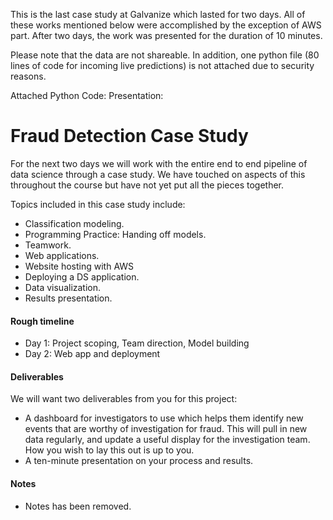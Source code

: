 This is the last case study at Galvanize which lasted for two days. All of these works mentioned below were accomplished by the exception of AWS part. After two days, the work was presented for the duration of 10 minutes.

Please note that the data are not shareable. In addition, one python file (80 lines of code for incoming live predictions) is not attached due to security reasons. 

Attached Python Code: 
Presentation: 


# Fraud Detection Case Study

For the next two days we will work with the entire end to end pipeline of data science through a case study.  We have touched on aspects of this throughout the course but have not yet put all the pieces together.

Topics included in this case study include:
* Classification modeling.
* Programming Practice: Handing off models. 
* Teamwork.
* Web applications.
* Website hosting with AWS
* Deploying a DS application.
* Data visualization.
* Results presentation.

#### Rough timeline 

* Day 1: Project scoping, Team direction, Model building
* Day 2: Web app and deployment

#### Deliverables

We will want two deliverables from you for this project:

* A dashboard for investigators to use which helps them identify new events that are worthy of investigation for fraud.  This will pull in new data regularly, and update a useful display for the investigation team.  How you wish to lay this out is up to you.
* A ten-minute presentation on your process and results. 

#### Notes

* Notes has been removed.
